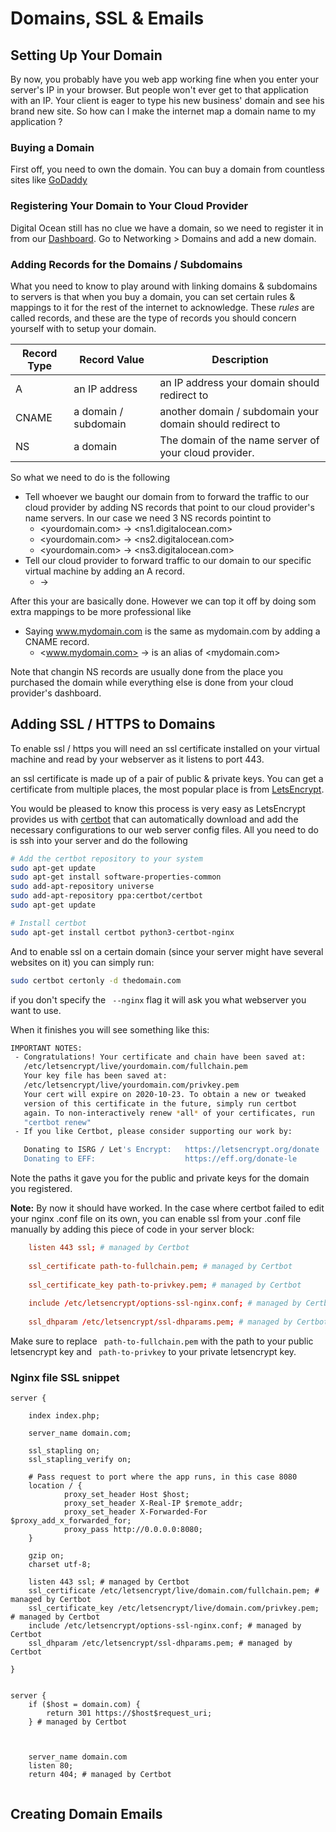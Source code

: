# Domains, SSL & Emails

## Setting Up Your Domain

By now, you probably have you web app working fine when you enter your server's IP in your browser. But people won't ever get to that application with an IP.  Your client is eager to type his new business' domain and see his brand new site. So how can I make the internet map a domain name to my application ? 

### Buying a Domain

First off, you need to own the domain. You can buy a domain from countless sites like [GoDaddy](https://ae.godaddy.com/domains/domain-name-search?isc=jodomUSD1&currencyType=USD&gclid=CjwKCAjwvtX0BRAFEiwAGWJyZPSiV4wdGXcWJutsDzidUV7zfrqDU_5qbi44i4juet6l-99zKK8LexoCIkMQAvD_BwE&gclsrc=aw.ds) 

### Registering Your Domain to Your Cloud Provider

Digital Ocean still has no clue we have a domain, so we need to register it in from our [Dashboard](https://cloud.digitalocean.com/). Go to Networking > Domains and add a new domain. 

### Adding Records for the Domains / Subdomains

What you need to know to play around with linking domains & subdomains to servers is that when you buy a domain, you can set certain rules & mappings to it for the rest of the internet to acknowledge. These *rules* are called records, and these are the type of records you should concern yourself with to setup your domain.

| Record Type | Record Value         | Description                                               |
| ----------- | -------------------- | --------------------------------------------------------- |
| A           | an IP address        | an IP address your domain should redirect to              |
| CNAME       | a domain / subdomain | another domain / subdomain your domain should redirect to |
| NS          | a domain             | The domain of the name server of your cloud provider.     |



So what we need to do is the following 

- Tell whoever we baught our domain from to forward the traffic to our cloud provider by adding NS records that point to our cloud provider's name servers. In our case we need 3 NS records pointint to 
  - <yourdomain.com> -> <ns1.digitalocean.com>
  - <yourdomain.com> -> <ns2.digitalocean.com>
  - <yourdomain.com> -> <ns3.digitalocean.com>
- Tell our cloud provider to forward traffic to our domain to our specific virtual machine by adding an A record. 
  - <domain-subdomain> -> <IP of your virtual machine>



After this your are basically done. However we can top it off by doing som extra mappings to be more professional like 

- Saying www.mydomain.com is the same as mydomain.com by adding a CNAME record.
  - <www.mydomain.com> -> is an alias of <mydomain.com>



Note that changin NS records are usually done from the place you purchased the domain while everything else is done from your cloud provider's dashboard.



## Adding SSL / HTTPS to Domains

To enable ssl / https you will need an ssl certificate installed on your virtual machine and read by your webserver as it listens to port 443. 

an ssl certificate is made up of a pair of public & private keys. You can get a certificate from multiple places, the most popular place is from [LetsEncrypt](https://letsencrypt.org/). 

You would be pleased to know this process is very easy as LetsEncrypt provides us with [certbot](https://certbot.eff.org/) that can automatically download and add the necessary configurations to our web server config files. All you need to do is ssh into your server and do the following

``` bash
# Add the certbot repository to your system
sudo apt-get update
sudo apt-get install software-properties-common
sudo add-apt-repository universe
sudo add-apt-repository ppa:certbot/certbot
sudo apt-get update

# Install certbot 
sudo apt-get install certbot python3-certbot-nginx
```

And to enable ssl on a certain domain (since your server might have several websites on it) you can simply run:

``` bash
sudo certbot certonly -d thedomain.com
```

if you don't specify the ``` --nginx``` flag it will ask you what webserver you want to use.

When it finishes you will see something like this:

``` bash
IMPORTANT NOTES:
 - Congratulations! Your certificate and chain have been saved at:
   /etc/letsencrypt/live/yourdomain.com/fullchain.pem
   Your key file has been saved at:
   /etc/letsencrypt/live/yourdomain.com/privkey.pem
   Your cert will expire on 2020-10-23. To obtain a new or tweaked
   version of this certificate in the future, simply run certbot
   again. To non-interactively renew *all* of your certificates, run
   "certbot renew"
 - If you like Certbot, please consider supporting our work by:

   Donating to ISRG / Let's Encrypt:   https://letsencrypt.org/donate
   Donating to EFF:                    https://eff.org/donate-le

```

Note the paths it gave you for the public and private keys for the domain you registered.



**Note:** By now it should have worked.  In the case where certbot failed to edit your nginx .conf file on its own, you can enable ssl from your .conf file manually by adding this piece of code in your server block:

``` conf
    listen 443 ssl; # managed by Certbot
    
    ssl_certificate path-to-fullchain.pem; # managed by Certbot
    
    ssl_certificate_key path-to-privkey.pem; # managed by Certbot
    
    include /etc/letsencrypt/options-ssl-nginx.conf; # managed by Certbot
    
    ssl_dhparam /etc/letsencrypt/ssl-dhparams.pem; # managed by Certbot
```

Make sure to replace ``` path-to-fullchain.pem``` with the path to your public letsencrypt key and ``` path-to-privkey``` to your private letsencrypt key.


### Nginx file SSL snippet 

``` 
server {

    index index.php;

    server_name domain.com;

    ssl_stapling on;
    ssl_stapling_verify on;

    # Pass request to port where the app runs, in this case 8080
    location / {
            proxy_set_header Host $host;
            proxy_set_header X-Real-IP $remote_addr;
            proxy_set_header X-Forwarded-For $proxy_add_x_forwarded_for;
            proxy_pass http://0.0.0.0:8080;
    }

    gzip on;
    charset utf-8;

    listen 443 ssl; # managed by Certbot
    ssl_certificate /etc/letsencrypt/live/domain.com/fullchain.pem; # managed by Certbot
    ssl_certificate_key /etc/letsencrypt/live/domain.com/privkey.pem; # managed by Certbot
    include /etc/letsencrypt/options-ssl-nginx.conf; # managed by Certbot
    ssl_dhparam /etc/letsencrypt/ssl-dhparams.pem; # managed by Certbot

}


server {
    if ($host = domain.com) {
        return 301 https://$host$request_uri;
    } # managed by Certbot



    server_name domain.com
    listen 80;
    return 404; # managed by Certbot


```


## Creating Domain Emails

